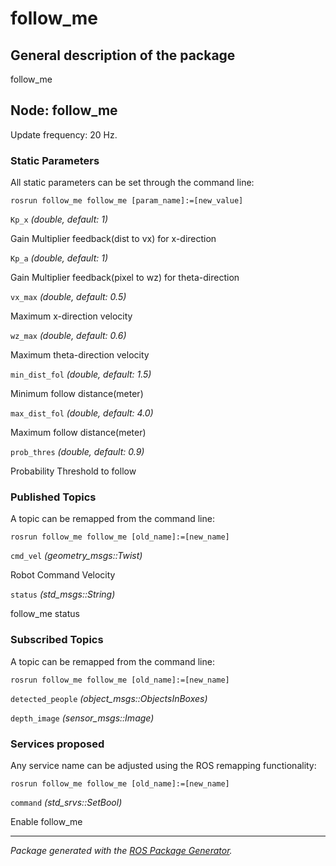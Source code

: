# follow_me

## General description of the package

<!--- protected region package description begin -->
follow_me
<!--- protected region package description end -->

<!--- todo How to handle the image generation -->
<!--- <img src="./model/follow_me.png" width="300px" />-->

## Node: follow_me

Update frequency: 20 Hz.

<!--- protected region follow_me begin -->
<!--- protected region follow_me end -->

### Static Parameters

All static parameters can be set through the command line:

```shell
rosrun follow_me follow_me [param_name]:=[new_value]
```

`Kp_x` *(double, default: 1)*
<!--- protected region param Kp_x begin -->
Gain Multiplier feedback(dist to vx) for x-direction
<!--- protected region param Kp_x end -->
`Kp_a` *(double, default: 1)*
<!--- protected region param Kp_a begin -->
Gain Multiplier feedback(pixel to wz) for theta-direction
<!--- protected region param Kp_a end -->
`vx_max` *(double, default: 0.5)*
<!--- protected region param vx_max begin -->
Maximum x-direction velocity
<!--- protected region param vx_max end -->
`wz_max` *(double, default: 0.6)*
<!--- protected region param wz_max begin -->
Maximum theta-direction velocity
<!--- protected region param wz_max end -->
`min_dist_fol` *(double, default: 1.5)*
<!--- protected region param min_dist_fol begin -->
Minimum follow distance(meter)
<!--- protected region param min_dist_fol end -->
`max_dist_fol` *(double, default: 4.0)*
<!--- protected region param max_dist_fol begin -->
Maximum follow distance(meter)
<!--- protected region param max_dist_fol end -->
`prob_thres` *(double, default: 0.9)*
<!--- protected region param prob_thres begin -->
Probability Threshold to follow
<!--- protected region param prob_thres end -->

### Published Topics

A topic can be remapped from the command line:

```shell
rosrun follow_me follow_me [old_name]:=[new_name]
```

`cmd_vel` *(geometry_msgs::Twist)*
<!--- protected region publisher cmd_vel begin -->
Robot Command Velocity
<!--- protected region publisher cmd_vel end -->
`status` *(std_msgs::String)*
<!--- protected region publisher status begin -->
follow_me status
<!--- protected region publisher status end -->

### Subscribed Topics

A topic can be remapped from the command line:

```shell
rosrun follow_me follow_me [old_name]:=[new_name]
```

`detected_people` *(object_msgs::ObjectsInBoxes)*
<!--- protected region detected_people begin -->
<!--- protected region detected_people end -->
`depth_image` *(sensor_msgs::Image)*
<!--- protected region depth_image begin -->
<!--- protected region depth_image end -->

### Services proposed

Any service name can be adjusted using the ROS remapping functionality:

```shell
rosrun follow_me follow_me [old_name]:=[new_name]
```

`command` *(std_srvs::SetBool)*
<!--- protected region service server command begin -->
Enable follow_me
<!--- protected region service server command end -->

---

*Package generated with the [ROS Package Generator](https://github.com/tecnalia-advancedmanufacturing-robotics/ros_pkg_gen).*
